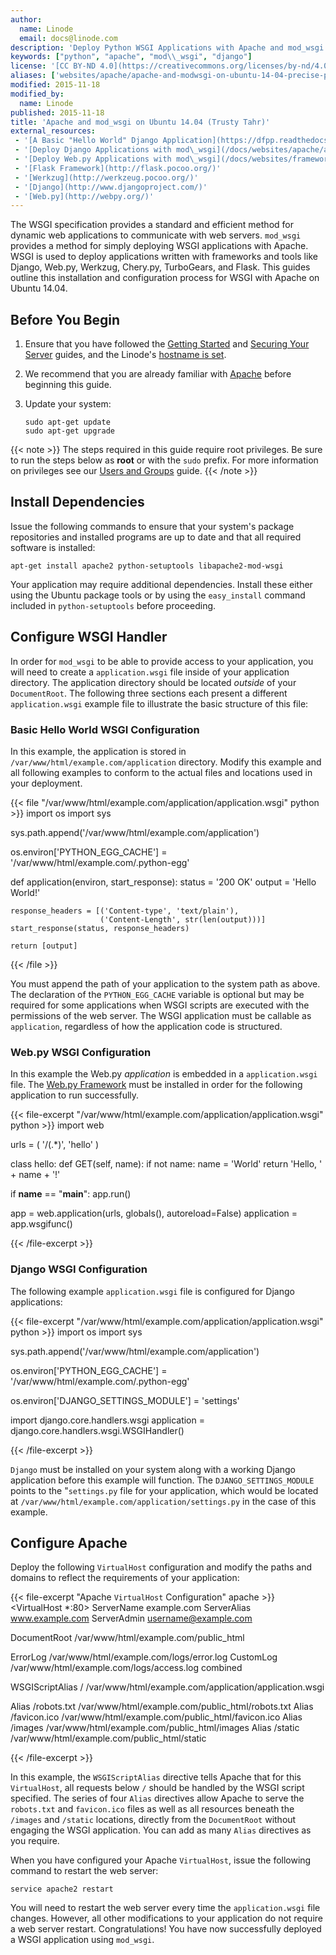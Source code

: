 ```yaml
---
author:
  name: Linode
  email: docs@linode.com
description: 'Deploy Python WSGI Applications with Apache and mod_wsgi.'
keywords: ["python", "apache", "mod\\_wsgi", "django"]
license: '[CC BY-ND 4.0](https://creativecommons.org/licenses/by-nd/4.0)'
aliases: ['websites/apache/apache-and-modwsgi-on-ubuntu-14-04-precise-pangolin/']
modified: 2015-11-18
modified_by:
  name: Linode
published: 2015-11-18
title: 'Apache and mod_wsgi on Ubuntu 14.04 (Trusty Tahr)'
external_resources:
 - '[A Basic "Hello World" Django Application](https://dfpp.readthedocs.io/en/latest/chapter_01.html)'
 - '[Deploy Django Applications with mod\_wsgi](/docs/websites/apache/apache-and-modwsgi-on-ubuntu-12-04-precise-pangolin)'
 - '[Deploy Web.py Applications with mod\_wsgi](/docs/websites/frameworks/webpy-on-ubuntu-12-04-precise-pangolin/)'
 - '[Flask Framework](http://flask.pocoo.org/)'
 - '[Werkzug](http://werkzeug.pocoo.org/)'
 - '[Django](http://www.djangoproject.com/)'
 - '[Web.py](http://webpy.org/)'
---
```


The WSGI specification provides a standard and efficient method for dynamic web applications to communicate with web servers. `mod_wsgi` provides a method for simply deploying WSGI applications with Apache. WSGI is used to deploy applications written with frameworks and tools like Django, Web.py, Werkzug, Chery.py, TurboGears, and Flask. This guides outline this installation and configuration process for WSGI with Apache on Ubuntu 14.04.

## Before You Begin

1.  Ensure that you have followed the [Getting Started](/docs/getting-started) and [Securing Your Server](/docs/security/securing-your-server) guides, and the Linode's [hostname is set](/docs/getting-started#setting-the-hostname).

2.  We recommend that you are already familiar with [Apache](/docs/websites/apache/apache-web-server-on-ubuntu-14-04) before beginning this guide.

3.  Update your system:

        sudo apt-get update
        sudo apt-get upgrade

{{< note >}}
The steps required in this guide require root privileges. Be sure to run the steps below as **root** or with the `sudo` prefix. For more information on privileges see our [Users and Groups](/docs/tools-reference/linux-users-and-groups) guide.
{{< /note >}}

## Install Dependencies

Issue the following commands to ensure that your system's package repositories and installed programs are up to date and that all required software is installed:

    apt-get install apache2 python-setuptools libapache2-mod-wsgi

Your application may require additional dependencies. Install these either using the Ubuntu package tools or by using the `easy_install` command included in `python-setuptools` before proceeding.

## Configure WSGI Handler

In order for `mod_wsgi` to be able to provide access to your application, you will need to create a `application.wsgi` file inside of your application directory. The application directory should be located *outside* of your `DocumentRoot`. The following three sections each present a different `application.wsgi` example file to illustrate the basic structure of this file:

### Basic Hello World WSGI Configuration

In this example, the application is stored in `/var/www/html/example.com/application` directory. Modify this example and all following examples to conform to the actual files and locations used in your deployment.

{{< file "/var/www/html/example.com/application/application.wsgi" python >}}
import os
import sys

sys.path.append('/var/www/html/example.com/application')

os.environ['PYTHON_EGG_CACHE'] = '/var/www/html/example.com/.python-egg'

def application(environ, start_response):
    status = '200 OK'
    output = 'Hello World!'

    response_headers = [('Content-type', 'text/plain'),
                        ('Content-Length', str(len(output)))]
    start_response(status, response_headers)

    return [output]

{{< /file >}}


You must append the path of your application to the system path as above. The declaration of the `PYTHON_EGG_CACHE` variable is optional but may be required for some applications when WSGI scripts are executed with the permissions of the web server. The WSGI application must be callable as `application`, regardless of how the application code is structured.

### Web.py WSGI Configuration

In this example the Web.py *application* is embedded in a `application.wsgi` file. The [Web.py Framework](/docs/websites/frameworks/webpy-on-ubuntu-12-04-precise-pangolin/) must be installed in order for the following application to run successfully.

{{< file-excerpt "/var/www/html/example.com/application/application.wsgi" python >}}
import web

urls = (
    '/(.*)', 'hello'
)

class hello:
    def GET(self, name):
        if not name:
            name = 'World'
        return 'Hello, ' + name + '!'

if __name__ == "__main__":
    app.run()

app = web.application(urls, globals(), autoreload=False)
application = app.wsgifunc()

{{< /file-excerpt >}}


### Django WSGI Configuration

The following example `application.wsgi` file is configured for Django applications:

{{< file-excerpt "/var/www/html/example.com/application/application.wsgi" python >}}
import os
import sys

sys.path.append('/var/www/html/example.com/application')

os.environ['PYTHON_EGG_CACHE'] = '/var/www/html/example.com/.python-egg'

os.environ['DJANGO_SETTINGS_MODULE'] = 'settings'

import django.core.handlers.wsgi
application = django.core.handlers.wsgi.WSGIHandler()

{{< /file-excerpt >}}


`Django` must be installed on your system along with a working Django application before this example will function. The `DJANGO_SETTINGS_MODULE` points to the "`settings.py` file for your application, which would be located at `/var/www/html/example.com/application/settings.py` in the case of this example.

## Configure Apache

Deploy the following `VirtualHost` configuration and modify the paths and domains to reflect the requirements of your application:

{{< file-excerpt "Apache `VirtualHost` Configuration" apache >}}
<VirtualHost *:80>
   ServerName example.com
   ServerAlias www.example.com
   ServerAdmin username@example.com

   DocumentRoot /var/www/html/example.com/public_html

   ErrorLog /var/www/html/example.com/logs/error.log
   CustomLog /var/www/html/example.com/logs/access.log combined

   WSGIScriptAlias / /var/www/html/example.com/application/application.wsgi

   Alias /robots.txt /var/www/html/example.com/public_html/robots.txt
   Alias /favicon.ico /var/www/html/example.com/public_html/favicon.ico
   Alias /images /var/www/html/example.com/public_html/images
   Alias /static /var/www/html/example.com/public_html/static
</VirtualHost>

{{< /file-excerpt >}}


In this example, the `WSGIScriptAlias` directive tells Apache that for this `VirtualHost`, all requests below `/` should be handled by the WSGI script specified. The series of four `Alias` directives allow Apache to serve the `robots.txt` and `favicon.ico` files as well as all resources beneath the `/images` and `/static` locations, directly from the `DocumentRoot` without engaging the WSGI application. You can add as many `Alias` directives as you require.

When you have configured your Apache `VirtualHost`, issue the following command to restart the web server:

    service apache2 restart

You will need to restart the web server every time the `application.wsgi` file changes. However, all other modifications to your application do not require a web server restart. Congratulations! You have now successfully deployed a WSGI application using `mod_wsgi`.
